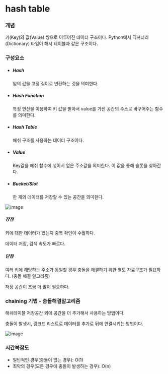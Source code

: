 # hash table

### 개념

키(Key)와 값(Value) 쌍으로 이루어진 데이터 구조이다. Python에서 딕셔너리(Dictionary) 타입이 해시 테이블과 같은 구조이다.


### 구성요소

- ##### Hash 

  임의 값을 고정 길이로 변환하는 것을 의미한다.
  
- ##### Hash Function
  
  특정 연산을 이용하여 키 값을 받아서 value를 가진 공간의 주소로 바꾸어주는 함수를 의미한다.
  
- ##### Hash Table

  해쉬 구조를 사용하는 데이터 구조이다.

- ##### Value

  Key값을 해쉬 함수에 넣어서 얻은 주소값을 의미한다. 이 값을 통해 슬롯을 찾아간다.

- ##### Bucket/Slot

  한 개의 데이터를 저장할 수 있는 공간을 의미한다. 

![image](https://user-images.githubusercontent.com/82510378/145673026-f5ed0642-b138-46a3-8575-b0c2b9e59312.png)


##### 장점

키에 대한 데이터가 있는지 중복 확인이 수월하다.

데이터 저장, 검색 속도가 빠르다.

##### 단점

여러 키에 해당하는 주소가 동일할 경우 충돌을 해결하기 위한 별도 자료구조가 필요하다. (충돌 해결 알고리즘)

저장 공간이 조금 더 많이 필요하다.

### chaining 기법 - 충돌해결알고리즘

해쉬테이블 저장공간 외에 공간을 더 추가해서 사용하는 방법이다. 

충돌이 발생시, 링크드 리스트로 데이터를 추가로 뒤에 연결시키는 방법이다. 

![image](https://user-images.githubusercontent.com/82510378/145673311-840fb033-b76a-4cac-b2e6-252322fc083f.png)

### 시간복잡도

- 일반적인 경우(충돌이 없는 경우): O(1)
- 최악의 경우(모든 경우에 충돌이 발생하는 경우): O(n)
